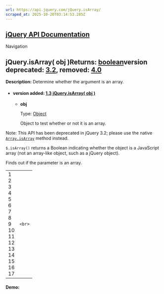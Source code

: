 ```yaml
---
url: https://api.jquery.com/jQuery.isArray/
scraped_at: 2025-10-20T03:14:53.285Z
---
```


## [jQuery API Documentation](https://jquery.com/ "jQuery API Documentation")

Navigation

## jQuery.isArray( obj )Returns: [boolean](http://api.jquery.com/Types/\#boolean)version deprecated: [3.2](https://api.jquery.com/category/version/3.2/), removed: [4.0](https://api.jquery.com/category/version/4.0/)

**Description:** Determine whether the argument is an array.

- #### version added: [1.3](https://api.jquery.com/category/version/1.3/) [jQuery.isArray( obj )](https://api.jquery.com/jQuery.isArray/\#jQuery-isArray-obj)

  - **obj**

    Type: [Object](http://api.jquery.com/Types/#Object)

    Object to test whether or not it is an array.

Note: This API has been deprecated in jQuery 3.2; please use the native [`Array.isArray`](https://developer.mozilla.org/en-US/docs/Web/JavaScript/Reference/Global_Objects/Array/isArray) method instead.

`$.isArray()` returns a Boolean indicating whether the object is a JavaScript array (not an array-like object, such as a jQuery object).

Finds out if the parameter is an array.

|     |     |
| --- | --- |
| 1<br>2<br>3<br>4<br>5<br>6<br>7<br>8<br>9<br>10<br>11<br>12<br>13<br>14<br>15<br>16<br>17 | ```<br>``` |

#### Demo: